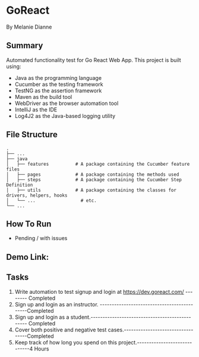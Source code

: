 # GoReact
By Melanie Dianne

## Summary
Automated functionality test for Go React Web App. This project is built using: 

* Java as the programming language
* Cucumber as the testing framework
* TestNG as the assertion framework
* Maven as the build tool
* WebDriver as the browser automation tool
* IntelliJ as the IDE
* Log4J2 as the Java-based logging utility

## File Structure

    .
    ├── ...
    ├── java                    
    │   ├── features          # A package containing the Cucumber feature files
    │   ├── pages             # A package containing the methods used 
    │   ├── steps             # A package containing the Cucumber Step Definition
    │   ├── utils             # A package containing the classes for drivers, helpers, hooks
    │   └── ...                 # etc.
    └── ...


    
## How To Run

- Pending / with issues

## Demo Link: 


## Tasks

1. Write automation to test signup and login at https://dev.goreact.com/ -------- Completed
2. Sign up and login as an instructor. --------------------------------------------Completed 
3. Sign up and login as a student.----------------------------------------------- Completed
4. Cover both positive and negative test cases.----------------------------------Completed
5. Keep track of how long you spend on this project.-----------------------------4 Hours

